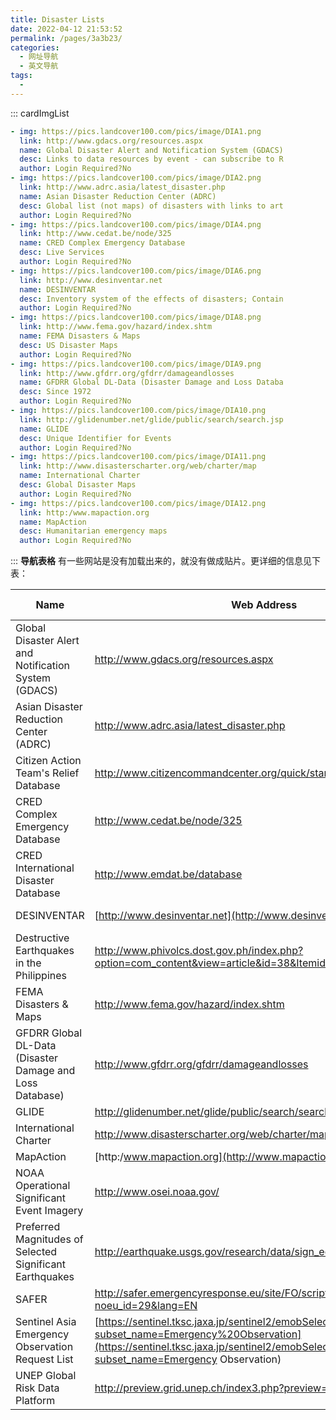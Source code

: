 ```yaml
---
title: Disaster Lists
date: 2022-04-12 21:53:52
permalink: /pages/3a3b23/
categories:
  - 网址导航
  - 英文导航
tags:
  - 
---
```

::: cardImgList
```yaml
- img: https://pics.landcover100.com/pics/image/DIA1.png
  link: http://www.gdacs.org/resources.aspx
  name: Global Disaster Alert and Notification System (GDACS)
  desc: Links to data resources by event - can subscribe to R
  author: Login Required?No
- img: https://pics.landcover100.com/pics/image/DIA2.png
  link: http://www.adrc.asia/latest_disaster.php
  name: Asian Disaster Reduction Center (ADRC)
  desc: Global list (not maps) of disasters with links to art
  author: Login Required?No
- img: https://pics.landcover100.com/pics/image/DIA4.png
  link: http://www.cedat.be/node/325
  name: CRED Complex Emergency Database
  desc: Live Services
  author: Login Required?No
- img: https://pics.landcover100.com/pics/image/DIA6.png
  link: http://www.desinventar.net
  name: DESINVENTAR
  desc: Inventory system of the effects of disasters; Contain
  author: Login Required?No
- img: https://pics.landcover100.com/pics/image/DIA8.png
  link: http://www.fema.gov/hazard/index.shtm
  name: FEMA Disasters & Maps
  desc: US Disaster Maps
  author: Login Required?No
- img: https://pics.landcover100.com/pics/image/DIA9.png
  link: http://www.gfdrr.org/gfdrr/damageandlosses
  name: GFDRR Global DL-Data (Disaster Damage and Loss Databa
  desc: Since 1972
  author: Login Required?No
- img: https://pics.landcover100.com/pics/image/DIA10.png
  link: http://glidenumber.net/glide/public/search/search.jsp
  name: GLIDE
  desc: Unique Identifier for Events
  author: Login Required?No
- img: https://pics.landcover100.com/pics/image/DIA11.png
  link: http://www.disasterscharter.org/web/charter/map
  name: International Charter
  desc: Global Disaster Maps
  author: Login Required?No
- img: https://pics.landcover100.com/pics/image/DIA12.png
  link: http:/www.mapaction.org
  name: MapAction
  desc: Humanitarian emergency maps
  author: Login Required?No
```
:::
**导航表格**
有一些网站是没有加载出来的，就没有做成贴片。更详细的信息见下表：

| Name                                                     | Web Address                                                  | Login Required? | Notes                                                        |
| -------------------------------------------------------- | ------------------------------------------------------------ | --------------- | ------------------------------------------------------------ |
| Global  Disaster Alert and Notification System (GDACS)   | http://www.gdacs.org/resources.aspx                          | No              | Links to data resources by event  - can subscribe to RSS feed |
| Asian  Disaster Reduction Center (ADRC)                  | http://www.adrc.asia/latest_disaster.php                     | No              | Global list (not maps) of  disasters with links to articles; see  http://www.adrc.asia/publications/disaster_report/index.html for reports on  large scale disasters in English and Japanese |
| Citizen  Action Team's Relief Database                   | http://www.citizencommandcenter.org/quick/start              | No              | Natural Disasters, mostly US                                 |
| CRED  Complex Emergency Database                         | http://www.cedat.be/node/325                                 | No              | Live Services                                                |
| CRED  International Disaster Database                    | http://www.emdat.be/database                                 | No              |                                                              |
| DESINVENTAR                                              | [http://www.desinventar.net](http://www.desinventar.net/)    | No              | Inventory system of the effects  of disasters; Contains detailed disaster databases for 40 countries |
| Destructive  Earthquakes in the Philippines              | http://www.phivolcs.dost.gov.ph/index.php?option=com_content&view=article&id=38&Itemid=75 | No              | Narrative description of  earthquakes in PH 1968-2003        |
| FEMA  Disasters & Maps                                   | http://www.fema.gov/hazard/index.shtm                        | No              | US Disaster Maps                                             |
| GFDRR Global DL-Data (Disaster Damage and Loss Database) | http://www.gfdrr.org/gfdrr/damageandlosses                   | No              | Since 1972                                                   |
| GLIDE                                                    | http://glidenumber.net/glide/public/search/search.jsp        | No              | Unique Identifier for Events                                 |
| International  Charter                                   | http://www.disasterscharter.org/web/charter/map              | No              | Global Disaster Maps                                         |
| MapAction                                                | [http:/www.mapaction.org](http://www.mapaction.org)          | no              | Humanitarian emergency maps                                  |
| NOAA  Operational Significant Event Imagery              | http://www.osei.noaa.gov/                                    | No              | Downloadable images and  animations of Dust Storms, Fires , Floods, Icebergs, Ocean, Severe,  Weather, Snow Cover, Storms, Tropical Cyclones, Hurricanes, &  Typhoons, Unique Imagery, and Volcanoes |
| Preferred Magnitudes of Selected Significant Earthquakes | http://earthquake.usgs.gov/research/data/sign_eqs.doc        | No              | Word file with  Lat/long; Last revised 12 January2010; see  http://earthquake.usgs.gov/earthquakes/world/10_largest_world.php for largest  earthquakes since 1900     2010. Selected earthquakes from  1556-2009 |
| SAFER                                                    | http://safer.emergencyresponse.eu/site/FO/scripts/myFO_contenu.php?noeu_id=29&lang=EN | No              | Downloadable PDF assessment maps  of crisis; includes a variety of recent natural disasters |
| Sentinel  Asia Emergency Observation Request List        | [https://sentinel.tksc.jaxa.jp/sentinel2/emobSelect.action?subset_name=Emergency%20Observation](https://sentinel.tksc.jaxa.jp/sentinel2/emobSelect.action?subset_name=Emergency Observation) | No              | Mostly links to ADRC                                         |
| UNEP  Global Risk Data Platform                          | http://preview.grid.unep.ch/index3.php?preview=map           | No              |                                                              |